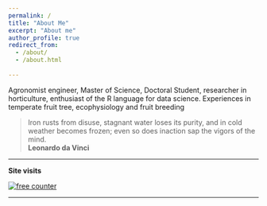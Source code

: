 ```yaml
---
permalink: /
title: "About Me"
excerpt: "About me"
author_profile: true
redirect_from: 
  - /about/
  - /about.html
  
---
```


Agronomist engineer, Master of Science, Doctoral Student, researcher in horticulture, enthusiast of the R language for data science. Experiences in temperate fruit tree, ecophysiology
and fruit breeding


> Iron rusts from disuse, stagnant water loses its purity, and in cold weather becomes frozen; even so does inaction sap the vigors of the mind.  
> **Leonardo da Vinci**

---


**Site visits**
  

<a href='https://www.counter12.com'><img src='https://www.counter12.com/img-y5b3x67c0abW5W8D-24.gif' border='0' alt='free counter'></a><script type='text/javascript' src='https://www.counter12.com/ad.js?id=y5b3x67c0abW5W8D'></script>

---
